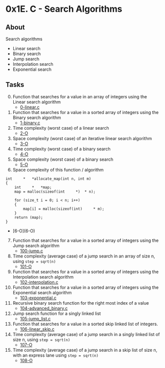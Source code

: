 # 0x1E. C - Search Algorithms

## About
Search algorithms
* Linear search
* Binary search
* Jump search
* Interpolation search
* Exponential search

## Tasks
0. Function that searches for a value in an array of integers using the Linear search algorithm
	* [0-linear.c](0-linear.c)
1. Function that searches for a value in a sorted array of integers using the Binary search algorithm
	* [1-binary.c](1-binary.c)
2. Time complexity (worst case) of a linear search
	* [2-O](2-O)
3. Space complexity (worst case) of an iterative linear search algorithm
	* [3-O](3-O)
4. Time complexity (worst case) of a binary search 
	* [4-O](4-O)
5. Space complexity (worst case) of a binary search
	* [5-O](5-O)
6. Space complexity of this function / algorithm
```
int 	*	*allocate_map(int n, int m)
{
	int 	*	*map;
	map = malloc(sizeof(int 	*) 	* n);

	for (size_t i = 0; i < n; i++)
	{
		map[i] = malloc(sizeof(int) 	* m);
	}
	return (map);
}
```
<ul><li> &#9;[6-O](6-O)</li></ul>

7. Function that searches for a value in a sorted array of integers using the Jump search algorithm
	* [100-jump.c](100-jump.c)
8. Time complexity (average case) of a jump search in an array of size n, using `step = sqrt(n)`
	* [101-O](101-O)
9. Function that searches for a value in a sorted array of integers using the Interpolation search algorithm
	* [102-interpolation.c](102-interpolation.c)
10. Function that searches for a value in a sorted array of integers using the Exponential search algorithm
	* [103-exponential.c](103-exponential.c)
11. Recursive binary search function for the right most index of a value
	* [104-advanced_binary.c](104-advanced_binary.c)
12. Jump search function for a singly linked list
	* [105-jump_list.c](105-jump_list.c)
13. Function that searches for a value in a sorted skip linked list of integers.
	* [106-linear_skip.c](106-linear_skip.c)
14. Time complexity (average case) of a jump search in a singly linked list of size n, using `step = sqrt(n)`
	* [107-O](107-O)
15. Time complexity (average case) of a jump search in a skip list of size n, with an express lane using `step = sqrt(n)`
	* [108-O](108-O)

